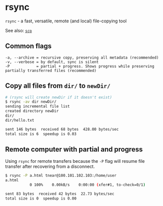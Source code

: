 # rsync

`rsync` - a fast, versatile, remote (and local) file-copying tool

See also: [`scp`](scp.md)

## Common flags

```
-a, --archive = recursive copy, preserving all metadata (recommended)
-v, --verbose = by default, sync is silent
-P            = partial + progress. Shows progress while preserving partially transferred files (recommended)
```

## Copy all files from `dir/` to `newDir/`
```bash
# (rsync will create newDir if it doesn't exist)
$ rsync -av dir newDir/
sending incremental file list
created directory newDir
dir/
dir/hello.txt

sent 146 bytes  received 68 bytes  428.00 bytes/sec
total size is 6  speedup is 0.03
```

## Remote computer with partial and progress
Using `rsync` for remote transfers because the `-P` flag will resume file transfer after recovering from a disconnect.
```bash
$ rsync -P a.html tnear@100.101.102.103:/home/user
a.html
           0 100%    0.00kB/s    0:00:00 (xfer#1, to-check=0/1)

sent 83 bytes  received 42 bytes  22.73 bytes/sec
total size is 0  speedup is 0.00
```
